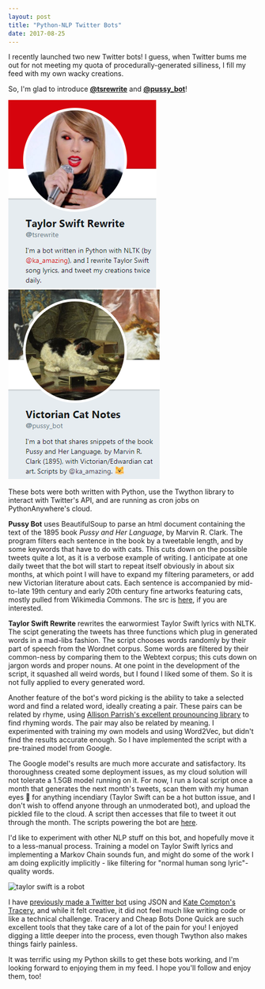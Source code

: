 ```yaml
---
layout: post
title: "Python-NLP Twitter Bots"
date: 2017-08-25
---
```


I recently launched two new Twitter bots! I guess, when Twitter bums me out for not meeting my quota of procedurally-generated silliness, I fill my feed with my own wacky creations.

So, I'm glad to introduce **[@tsrewrite](https://twitter.com/tsrewrite)** and **[@pussy_bot](https://twitter.com/pussy_bot)**!

[![tsrewrite](https://raw.githubusercontent.com/katieamazing/katieamazing.github.io/master/img/tsrewrite.png)](https://twitter.com/tsrewrite) [![pussy_bot](https://raw.githubusercontent.com/katieamazing/katieamazing.github.io/master/img/pussy_bot.png)](https://twitter.com/pussy_bot)

These bots were both written with Python, use the Twython library to interact with Twitter's API, and are running as cron jobs on PythonAnywhere's cloud.

**Pussy Bot** uses BeautifulSoup to parse an html document containing the text of the 1895 book *Pussy and Her Language*, by Marvin R. Clark. The program filters each sentence in the book by a tweetable length, and by some keywords that have to do with cats. This cuts down on the possible tweets quite a lot, as it is a verbose example of writing. I anticipate at one daily tweet that the bot will start to repeat itself obviously in about six months, at which point I will have to expand my filtering parameters, or add new Victorian literature about cats. Each sentence is accompanied by mid-to-late 19th century and early 20th century fine artworks featuring cats, mostly pulled from Wikimedia Commons. The src is [here](https://github.com/katieamazing/pussybot), if you are interested.

**Taylor Swift Rewrite** rewrites the earwormiest Taylor Swift lyrics with NLTK. The scipt generating the tweets has three functions which plug in generated words in a mad-libs fashion. The script chooses words randomly by their part of speech from the Wordnet corpus. Some words are filtered by their common-ness by comparing them to the Webtext corpus; this cuts down on jargon words and proper nouns. At one point in the development of the script, it squashed all weird words, but I found I liked some of them. So it is not fully applied to every generated word.

Another feature of the bot's word picking is the ability to take a selected word and find a related word, ideally creating a pair. These pairs can be related by rhyme, using [Allison Parrish's excellent prounouncing library](https://github.com/aparrish/pronouncingpy) to find rhyming words. The pair may also be related by meaning. I experimented with training my own models and using Word2Vec, but didn't find the results accurate enough. So I have implemented the script with a pre-trained model from Google.

The Google model's results are much more accurate and satisfactory. Its thoroughness created some deployment issues, as my cloud solution will not tolerate a 1.5GB model running on it. For now, I run a local script once a month that generates the next month's tweets, scan them with my human eyes :eyes: for anything incendiary (Taylor Swift can be a hot button issue, and I don't wish to offend anyone through an unmoderated bot), and upload the pickled file to the cloud. A script then accesses that file to tweet it out through the month. The scripts powering the bot are [here](https://github.com/katieamazing/tsrewritebot).

I'd like to experiment with other NLP stuff on this bot, and hopefully move it to a less-manual process. Training a model on Taylor Swift lyrics and implementing a Markov Chain sounds fun, and might do some of the work I am doing explicitly implicitly - like filtering for "normal human song lyric"-quality words.

![taylor swift is a robot](http://static.spin.com/files/tumblr_naiv0tkX2t1qh0wmfo1_400.gif)

I have [previously made a Twitter bot](http://katieamazing.com/blog/2016/01/20/tracery) using JSON and [Kate Compton's Tracery](https://github.com/galaxykate/tracery), and while it felt creative, it did not feel much like writing code or like a technical challenge. Tracery and Cheap Bots Done Quick are such excellent tools that they take care of a lot of the pain for you! I enjoyed digging a little deeper into the process, even though Twython also makes things fairly painless.

It was terrific using my Python skills to get these bots working, and I'm looking forward to enjoying them in my feed. I hope you'll follow and enjoy them, too!
